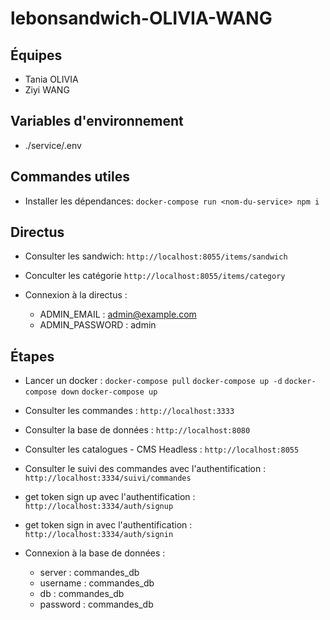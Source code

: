 # lebonsandwich-OLIVIA-WANG

## Équipes
- Tania OLIVIA
- Ziyi WANG

## Variables d'environnement

- ./service/.env

## Commandes utiles

- Installer les dépendances:
`docker-compose run <nom-du-service> npm i`


## Directus
- Consulter les sandwich:
`http://localhost:8055/items/sandwich`

- Conculter les catégorie
`http://localhost:8055/items/category`

- Connexion à la directus :
  - ADMIN_EMAIL : admin@example.com
  - ADMIN_PASSWORD : admin


## Étapes
- Lancer un docker :
`docker-compose pull`
`docker-compose up -d`
`docker-compose down`
`docker-compose up`

- Consulter les commandes :
`http://localhost:3333`

- Consulter la base de données :
`http://localhost:8080`

- Consulter les catalogues - CMS Headless  :
`http://localhost:8055`

- Consulter le suivi des commandes avec l'authentification :
`http://localhost:3334/suivi/commandes`

- get token sign up avec l'authentification :
`http://localhost:3334/auth/signup`

- get token sign in avec l'authentification :
`http://localhost:3334/auth/signin`

- Connexion à la base de données :
  - server : commandes_db
  - username : commandes_db
  - db : commandes_db
  - password : commandes_db


